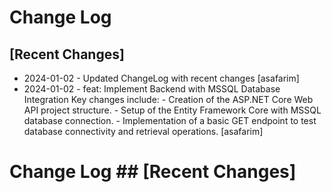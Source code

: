 # Change Log

## [Recent Changes]

- 2024-01-02 - Updated ChangeLog with recent changes [asafarim]
- 2024-01-02 - feat: Implement Backend with MSSQL Database Integration Key changes include: - Creation of the ASP.NET Core Web API project structure. - Setup of the Entity Framework Core with MSSQL database connection. - Implementation of a basic GET endpoint to test database connectivity and retrieval operations. [asafarim]


# Change Log  ## [Recent Changes]    
